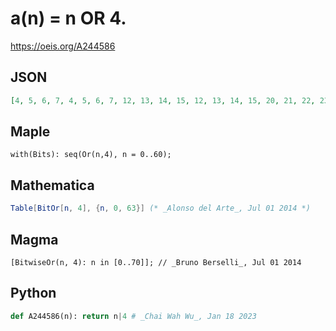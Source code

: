 # a\(n\) \= n OR 4\.
https://oeis.org/A244586
## JSON
```JSON
[4, 5, 6, 7, 4, 5, 6, 7, 12, 13, 14, 15, 12, 13, 14, 15, 20, 21, 22, 23, 20, 21, 22, 23, 28, 29, 30, 31, 28, 29, 30, 31, 36, 37, 38, 39, 36, 37, 38, 39, 44, 45, 46, 47, 44, 45, 46, 47, 52, 53, 54, 55, 52, 53, 54, 55, 60, 61, 62, 63, 60, 61, 62, 63]
```
## Maple
```Maple
with(Bits): seq(Or(n,4), n = 0..60);
```
## Mathematica
```Mathematica
Table[BitOr[n, 4], {n, 0, 63}] (* _Alonso del Arte_, Jul 01 2014 *)
```
## Magma
```Magma
[BitwiseOr(n, 4): n in [0..70]]; // _Bruno Berselli_, Jul 01 2014
```
## Python
```Python
def A244586(n): return n|4 # _Chai Wah Wu_, Jan 18 2023
```
